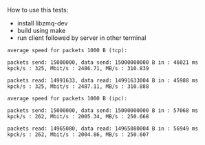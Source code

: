 
How to use this tests:

  * install libzmq-dev
  * build using make
  * run client followed by server in other terminal

```
average speed for packets 1000 B (tcp):

packets send: 15000000, data send: 15000000000 B in : 46021 ms
kpck/s : 325, Mbit/s : 2486.71, MB/s : 310.839

packets read: 14991633, data read: 14991633004 B in : 45988 ms
kpck/s : 325, Mbit/s : 2487.11, MB/s : 310.888

average speed for packets 1000 B (ipc):

packets send: 15000000, data send: 15000000000 B in : 57068 ms
kpck/s : 262, Mbit/s : 2005.34, MB/s : 250.668

packets read: 14965080, data read: 14965080004 B in : 56949 ms
kpck/s : 262, Mbit/s : 2004.86, MB/s : 250.607

```
